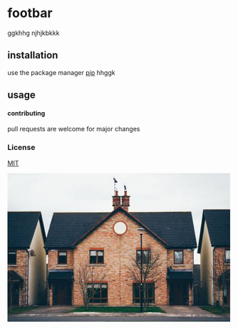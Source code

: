 # footbar
ggkhhg njhjkbkkk
## installation
use the package manager [pip](http://a.com) hhggk
## usage



#### contributing
pull requests  are welcome for major changes
### License
[MIT](http://a.com)

![alt](0.jpg)




